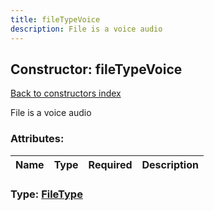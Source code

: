 ```yaml
---
title: fileTypeVoice
description: File is a voice audio
---
```

## Constructor: fileTypeVoice  
[Back to constructors index](index.md)



File is a voice audio

### Attributes:

| Name     |    Type       | Required | Description |
|----------|---------------|----------|-------------|



### Type: [FileType](../types/FileType.md)


